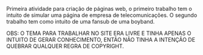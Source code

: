 Primeira atividade para criação de páginas web, o primeiro trabalho tem o intuito de simular uma página de empresa de telecomunicações. O segundo trabalho tem como intuito de uma fansub de uma boyband. 

OBS: O TEMA PARA TRABALHAR NO SITE ERA LIVRE E TINHA APENAS O INTUITO DE GERAR CONHECIMENTO, ENTÃO NÃO TINHA A INTENÇÃO DE QUEBRAR QUALQUER REGRA DE COPYRIGHT.
